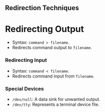 
## Redirection Techniques

# Redirecting Output

- Syntax: `command > filename`.
- Redirects command output to `filename`.

### Redirecting Input

- Syntax: `command < filename`.
- Redirects command input from `filename`.

### Special Devices

- `/dev/null`: A data sink for unwanted output.
- `/dev/tty`: Represents a terminal device file.

